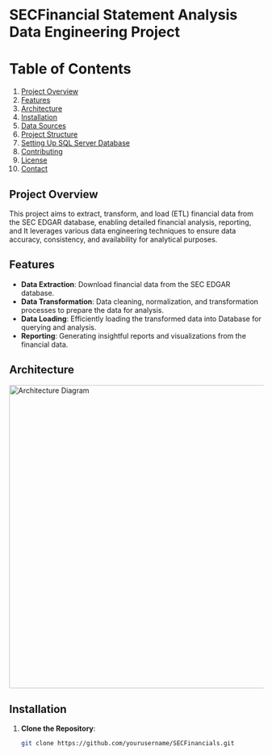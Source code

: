 # SECFinancial Statement Analysis Data Engineering Project


# Table of Contents
1. [Project Overview](#project-overview)
2. [Features](#features)
3. [Architecture](images/Architecture_Diagram.drawio.png)
4. [Installation](#installation)
5. [Data Sources](#data-sources)
6. [Project Structure](#project-structure)
7. [Setting Up SQL Server Database](#setting-up-sql-server-database)
8. [Contributing](#contributing)
9. [License](#license)
10. [Contact](#contact)

## Project Overview
This project aims to extract, transform, and load (ETL) financial data from the SEC EDGAR database, enabling detailed financial analysis, reporting, and  It leverages various data engineering techniques to ensure data accuracy, consistency, and availability for analytical purposes.

## Features
- **Data Extraction**: Download financial data from the SEC EDGAR database.
- **Data Transformation**: Data cleaning, normalization, and transformation processes to prepare the data for analysis.
- **Data Loading**: Efficiently loading the transformed data into Database for querying and analysis.
- **Reporting**: Generating insightful reports and visualizations from the financial data.
## Architecture
<img src="images/Architecture Diagram.drawio.png" alt="Architecture Diagram" width="600">


## Installation
1. **Clone the Repository**:
   ```bash
   git clone https://github.com/yourusername/SECFinancials.git

